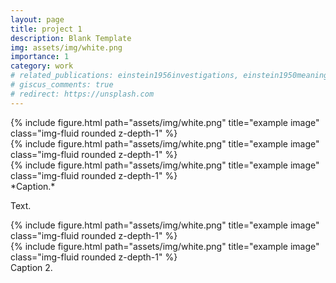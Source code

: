 ```yaml
---
layout: page
title: project 1
description: Blank Template
img: assets/img/white.png
importance: 1
category: work
# related_publications: einstein1956investigations, einstein1950meaning
# giscus_comments: true
# redirect: https://unsplash.com
---
```


<div class="row">
    <div class="col-sm mt-3 mt-md-0">
        {% include figure.html path="assets/img/white.png" title="example image" class="img-fluid rounded z-depth-1" %}
    </div>
    <div class="col-sm mt-3 mt-md-0">
        {% include figure.html path="assets/img/white.png" title="example image" class="img-fluid rounded z-depth-1" %}
    </div>
    <div class="col-sm mt-3 mt-md-0">
        {% include figure.html path="assets/img/white.png" title="example image" class="img-fluid rounded z-depth-1" %}
    </div>
</div>
<div class="caption">
    *Caption.*
</div>

Text.

<div class="row justify-content-sm-center">
    <div class="col-sm-8 mt-3 mt-md-0">
        {% include figure.html path="assets/img/white.png" title="example image" class="img-fluid rounded z-depth-1" %}
    </div>
    <div class="col-sm-4 mt-3 mt-md-0">
        {% include figure.html path="assets/img/white.png" title="example image" class="img-fluid rounded z-depth-1" %}
    </div>
</div>
<div class="caption">
    Caption 2. <!-- quality format for different sized photos -->
</div>


<!-- The code is simple.
Just wrap your images with `<div class="col-sm">` and place them inside `<div class="row">` (read more about the <a href="https://getbootstrap.com/docs/4.4/layout/grid/">Bootstrap Grid</a> system).
To make images responsive, add `img-fluid` class to each; for rounded corners and shadows use `rounded` and `z-depth-1` classes.
Here's the code for the last row of images above: -->